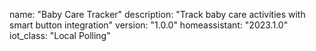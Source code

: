 name: "Baby Care Tracker"
description: "Track baby care activities with smart button integration"
version: "1.0.0"
homeassistant: "2023.1.0"
iot_class: "Local Polling"
